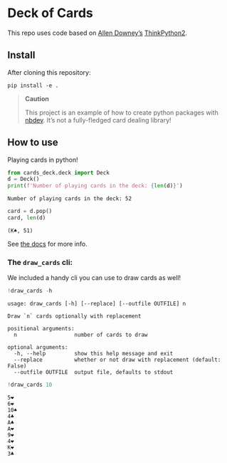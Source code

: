 Deck of Cards
================

<!-- WARNING: THIS FILE WAS AUTOGENERATED! DO NOT EDIT! -->

This repo uses code based on [Allen Downey’s](http://allendowney.com/)
[ThinkPython2](https://github.com/AllenDowney/ThinkPython2).

## Install

After cloning this repository:

`pip install -e .`

<div>

> **Caution**
>
> This project is an example of how to create python packages with
> [nbdev](https://github.com/fastai/nbdev). It’s not a fully-fledged
> card dealing library!

</div>

## How to use

Playing cards in python!

``` python
from cards_deck.deck import Deck
d = Deck()
print(f'Number of playing cards in the deck: {len(d)}')
```

    Number of playing cards in the deck: 52

``` python
card = d.pop()
card, len(d)
```

    (K♠️, 51)

See [the docs](https://fastai.github.io/cards_deck/) for more
info.

### The `draw_cards` cli:

We included a handy cli you can use to draw cards as well!

``` python
!draw_cards -h
```

    usage: draw_cards [-h] [--replace] [--outfile OUTFILE] n

    Draw `n` cards optionally with replacement

    positional arguments:
      n                  number of cards to draw

    optional arguments:
      -h, --help         show this help message and exit
      --replace          whether or not draw with replacement (default: False)
      --outfile OUTFILE  output file, defaults to stdout

``` python
!draw_cards 10
```

    5❤️
    6❤️
    10♠️
    4♣️
    A♣️
    A❤️
    9❤️
    4❤️
    K❤️
    3♣️
